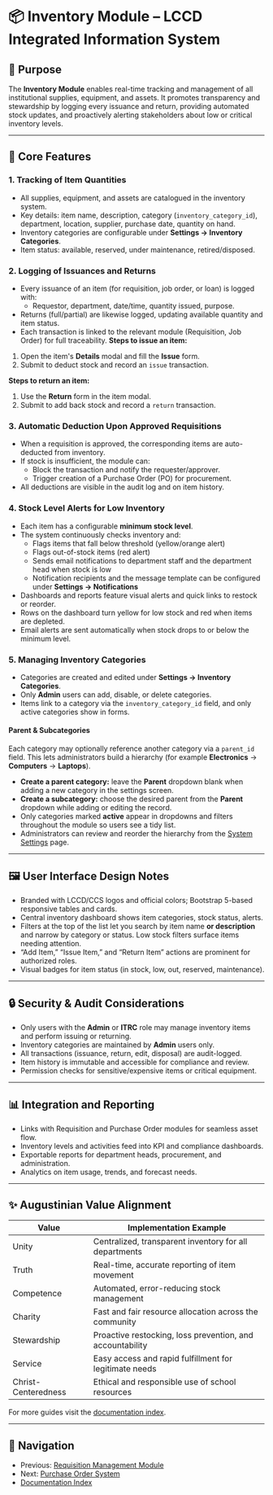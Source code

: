 # 📦 Inventory Module – LCCD Integrated Information System

## 🌟 Purpose

The **Inventory Module** enables real-time tracking and management of all institutional supplies, equipment, and assets. It promotes transparency and stewardship by logging every issuance and return, providing automated stock updates, and proactively alerting stakeholders about low or critical inventory levels.

---

## 🧐 Core Features

### 1. Tracking of Item Quantities
- All supplies, equipment, and assets are catalogued in the inventory system.
- Key details: item name, description, category (`inventory_category_id`), department, location, supplier, purchase date, quantity on hand.
- Inventory categories are configurable under **Settings → Inventory Categories**.
- Item status: available, reserved, under maintenance, retired/disposed.

### 2. Logging of Issuances and Returns
- Every issuance of an item (for requisition, job order, or loan) is logged with:
  - Requestor, department, date/time, quantity issued, purpose.
- Returns (full/partial) are likewise logged, updating available quantity and item status.
- Each transaction is linked to the relevant module (Requisition, Job Order) for full traceability.
**Steps to issue an item:**
1. Open the item's **Details** modal and fill the **Issue** form.
2. Submit to deduct stock and record an `issue` transaction.

**Steps to return an item:**
1. Use the **Return** form in the item modal.
2. Submit to add back stock and record a `return` transaction.


### 3. Automatic Deduction Upon Approved Requisitions
- When a requisition is approved, the corresponding items are auto-deducted from inventory.
- If stock is insufficient, the module can:
  - Block the transaction and notify the requester/approver.
  - Trigger creation of a Purchase Order (PO) for procurement.
- All deductions are visible in the audit log and on item history.

### 4. Stock Level Alerts for Low Inventory
- Each item has a configurable **minimum stock level**.
- The system continuously checks inventory and:
  - Flags items that fall below threshold (yellow/orange alert)
  - Flags out-of-stock items (red alert)
  - Sends email notifications to department staff and the department head when stock is low
  - Notification recipients and the message template can be configured under **Settings → Notifications**
- Dashboards and reports feature visual alerts and quick links to restock or reorder.
- Rows on the dashboard turn yellow for low stock and red when items are depleted.
- Email alerts are sent automatically when stock drops to or below the minimum level.

### 5. Managing Inventory Categories
- Categories are created and edited under **Settings → Inventory Categories**.
- Only **Admin** users can add, disable, or delete categories.
- Items link to a category via the `inventory_category_id` field, and only active categories show in forms.

#### Parent & Subcategories
Each category may optionally reference another category via a `parent_id` field. This lets administrators build a hierarchy (for example **Electronics** → **Computers** → **Laptops**).

- **Create a parent category:** leave the **Parent** dropdown blank when adding a new category in the settings screen.
- **Create a subcategory:** choose the desired parent from the **Parent** dropdown while adding or editing the record.
- Only categories marked **active** appear in dropdowns and filters throughout the module so users see a tidy list.
- Administrators can review and reorder the hierarchy from the [System Settings](system-settings.md) page.

---

## 🖼️ User Interface Design Notes

- Branded with LCCD/CCS logos and official colors; Bootstrap 5-based responsive tables and cards.
- Central inventory dashboard shows item categories, stock status, alerts.
- Filters at the top of the list let you search by item name **or description** and narrow by category or status. Low stock filters surface items needing attention.
- “Add Item,” “Issue Item,” and “Return Item” actions are prominent for authorized roles.
- Visual badges for item status (in stock, low, out, reserved, maintenance).

---

## 🔒 Security & Audit Considerations

- Only users with the **Admin** or **ITRC** role may manage inventory items and perform issuing or returning.
- Inventory categories are maintained by **Admin** users only.
- All transactions (issuance, return, edit, disposal) are audit-logged.
- Item history is immutable and accessible for compliance and review.
- Permission checks for sensitive/expensive items or critical equipment.

---

## 📊 Integration and Reporting

- Links with Requisition and Purchase Order modules for seamless asset flow.
- Inventory levels and activities feed into KPI and compliance dashboards.
- Exportable reports for department heads, procurement, and administration.
- Analytics on item usage, trends, and forecast needs.

---

## ✨ Augustinian Value Alignment

| Value               | Implementation Example                                   |
|---------------------|----------------------------------------------------------|
| Unity               | Centralized, transparent inventory for all departments   |
| Truth               | Real-time, accurate reporting of item movement           |
| Competence          | Automated, error-reducing stock management               |
| Charity             | Fast and fair resource allocation across the community   |
| Stewardship         | Proactive restocking, loss prevention, and accountability|
| Service             | Easy access and rapid fulfillment for legitimate needs   |
| Christ-Centeredness | Ethical and responsible use of school resources          |

For more guides visit the [documentation index](README.md).

---

## 🚀 Navigation
- Previous: [Requisition Management Module](requisition-management-module.md)
- Next: [Purchase Order System](purchase-order-module.md)
- [Documentation Index](README.md)
